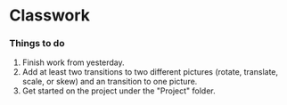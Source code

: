 # Classwork

### Things to do

1. Finish work from yesterday.
2. Add at least two transitions to two different pictures (rotate, translate, scale, or skew) and an transition to one picture.
3. Get started on the project under the "Project" folder.
